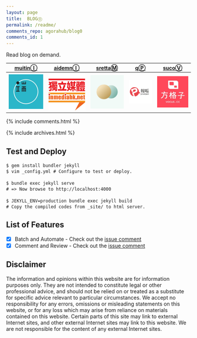 ```yaml
---
layout: page
title:  BLOG⓪
permalink: /readme/
comments_repo: agorahub/blog0
comments_id: 1
---
```


Read blog on demand.

| [muitinⒾ](https://agora0.gitlab.io/blog/initium) | [aidemnⒾ](https://agora0.gitlab.io/blog/inmedia) | [srettaⓂ](https://agora0.gitlab.io/blog/matters) | [qⓅ](https://agora0.gitlab.io/blog/pq) | [sucoⓋ](https://agora0.gitlab.io/blog/vocus) |
| -- | -- | -- | -- | -- |
| [![Initium](https://raw.githubusercontent.com/agorahub/blog0/main/img/portfolio/initium.jpg)](https://theinitium.com/) | [![Inmedia](https://raw.githubusercontent.com/agorahub/blog0/main/img/portfolio/inmedia.jpg)](https://inmediahk.net/) | [![Matters](https://raw.githubusercontent.com/agorahub/blog0/main/img/portfolio/matters.jpg)](https://matters.news/) | [![Pq](https://raw.githubusercontent.com/agorahub/blog0/main/img/portfolio/pq.jpg)](https://pourquoi.tw/) | [![Vocus](https://raw.githubusercontent.com/agorahub/blog0/main/img/portfolio/vocus.jpg)](https://vocus.cc/) |

{% include comments.html %}

{% include archives.html %}

## Test and Deploy

```
$ gem install bundler jekyll
$ vim _config.yml # Configure to test or deploy.

$ bundle exec jekyll serve
# => Now browse to http://localhost:4000

$ JEKYLL_ENV=production bundle exec jekyll build
# Copy the compiled codes from _site/ to html server.
```

## List of Features

- [x] Batch and Automate - Check out the [issue comment](https://github.com/agorahub/news0/issues/1#issuecomment-597540617)
- [x] Comment and Review - Check out the [issue comment](https://github.com/agorahub/blog0/issues/3#issuecomment-790417947)

## Disclaimer

The information and opinions within this website are for information purposes only. They are not intended to constitute legal or other professional advice, and should not be relied on or treated as a substitute for specific advice relevant to particular circumstances. We accept no responsibility for any errors, omissions or misleading statements on this website, or for any loss which may arise from reliance on materials contained on this website. Certain parts of this site may link to external Internet sites, and other external Internet sites may link to this website. We are not responsible for the content of any external Internet sites.

